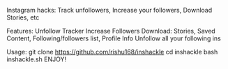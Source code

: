 Instagram hacks: Track unfollowers, Increase your followers, Download Stories, etc

Features:
Unfollow Tracker
Increase Followers
Download: Stories, Saved Content, Following/followers list, Profile Info
Unfollow all your following
ins

Usage:
git clone https://github.com/rishu168/inshackle
cd inshackle
bash inshackle.sh
ENJOY!
